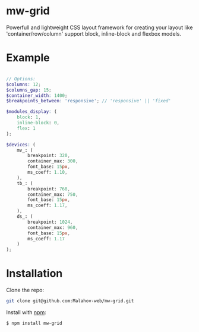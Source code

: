 # mw-grid
Powerfull and lightweight CSS layout framework for creating your layout like 'container/row/column' support block, inline-block and flexbox models.

# Example

```scss

// Options:
$columns: 12;
$columns_gap: 15;
$container_width: 1400;
$breakpoints_between: 'responsive'; // 'responsive' || 'fixed'

$modules_display: ( 
    block: 1,
    inline-block: 0,
    flex: 1
);

$devices: ( 
    mv_: (
        breakpoint: 320,
        container_max: 300,
        font_base: 15px,
        ms_coeff: 1.10,
    ),
    tb_: (
        breakpoint: 768,
        container_max: 750,
        font_base: 15px,
        ms_coeff: 1.17,
    ), 
    ds_: (
        breakpoint: 1024,
        container_max: 960,
        font_base: 15px,
        ms_coeff: 1.17
    )     
);

```

# Installation

Clone the repo: 
```bash
git clone git@github.com:Malahov-web/mw-grid.git
```

Install with [npm](https://nodejs.org/en/): 
```bash
$ npm install mw-grid
```
